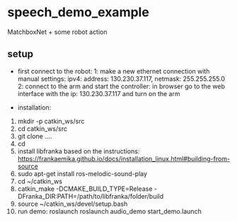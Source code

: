 # speech_demo_example
MatchboxNet + some robot action

## setup 
* first connect to the robot:
1: make a new ethernet connection with manual settings:
ipv4: address: 130.230.37.117, netmask: 255.255.255.0
2: connect to the arm and start the controller: 
in browser go to the web interface with the ip: 130.230.37.117 and turn on the arm


* installation:
1. mkdir -p catkin_ws/src
2. cd catkin_ws/src
3. git clone ....
4. cd 
5. install libfranka based on the instructions:
https://frankaemika.github.io/docs/installation_linux.html#building-from-source
6. sudo apt-get install ros-melodic-sound-play
7. cd ~/catkin_ws
8. catkin_make -DCMAKE_BUILD_TYPE=Release -DFranka_DIR:PATH=/path/to/libfranka/folder/build
9. source ~/catkin_ws/devel/setup.bash
10. run demo: roslaunch roslaunch audio_demo start_demo.launch



